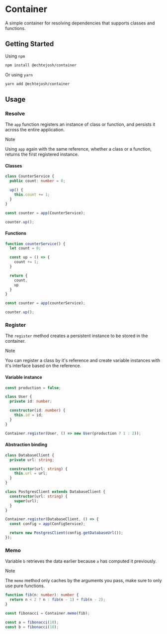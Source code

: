 # Container

A simple container for resolving dependencies that supports classes and functions.

## Getting Started

Using `npm`
```sh
npm install @echtejosh/container
```

Or using `yarn`
```sh
yarn add @echtejosh/container
```

## Usage

### Resolve

The `app` function registers an instance of class or function, and persists it across the entire application.

> [!NOTE]
> Using `app` again with the same reference, whether a class or a function, returns the first registered instance.

#### Classes

```ts
class CounterService {
  public count: number = 0;

  up() {
    this.count += 1;
  }
}

const counter = app(CounterService);

counter.up();
```

#### Functions

```ts
function counterService() {
  let count = 0;

  const up = () => {
    count += 1;
  }

  return {
    count,
    up
  }
}

const counter = app(counterService);

counter.up();
```

### Register

The `register` method creates a persistent instance to be stored in the container.

> [!NOTE]
> You can register a class by it's reference and create variable instances with it's interface based on the reference.

#### Variable instance
```ts
const production = false;

class User {
  private id: number;

  constructor(id: number) {
    this.id = id;
  }
}

Container.register(User, () => new User(production ? 1 : 2));

```

#### Abstraction binding
```ts
class DatabaseClient {
  private url: string;

  constructor(url: string) {
    this.url = url;
  }
}

class PostgresClient extends DatabaseClient {
  constructor(url: string) {
    super(url);
  }
}

Container.register(DatabaseClient, () => {
  const config = app(ConfigService);

  return new PostgresClient(config.getDatabaseUrl());
});
```

### Memo

Variable `b` retrieves the data earlier because `a` has computed it previously.
  
> [!NOTE]
> The `memo` method only caches by the arguments you pass, make sure to only use pure functions.

```ts
function fib(n: number): number { 
  return n < 2 ? n : fib(n - 1) + fib(n - 2);
}

const fibonacci = Container.memo(fib);

const a = fibonacci(10);
const b = fibonacci(10);
```
